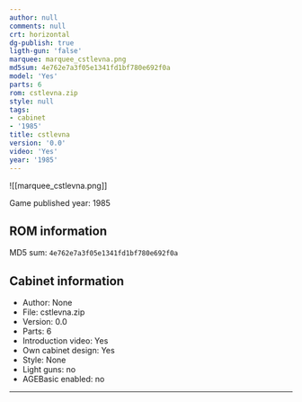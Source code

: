 ```yaml
---
author: null
comments: null
crt: horizontal
dg-publish: true
ligth-gun: 'false'
marquee: marquee_cstlevna.png
md5sum: 4e762e7a3f05e1341fd1bf780e692f0a
model: 'Yes'
parts: 6
rom: cstlevna.zip
style: null
tags:
- cabinet
- '1985'
title: cstlevna
version: '0.0'
video: 'Yes'
year: '1985'
---
```


![[marquee_cstlevna.png]]

Game published year: 1985

## ROM information

MD5 sum: `4e762e7a3f05e1341fd1bf780e692f0a` 

## Cabinet information

- Author: None
- File: cstlevna.zip
- Version: 0.0
- Parts: 6
- Introduction video: Yes
- Own cabinet design: Yes
- Style: None
- Light guns: no
- AGEBasic enabled: no

---
